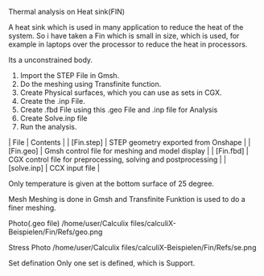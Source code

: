 Thermal analysis on Heat sink(FIN)

A heat sink which is used in many application to reduce the heat of the system.
So i have taken a Fin which is small in size, which is used, for example in laptops over the processor to reduce the heat in processors.

Its a unconstrained body.
1) Import the STEP File in Gmsh.
2) Do the meshing using Transfinite function.
3) Create Physical surfaces, which you can use as sets in CGX.
4) Create the .inp File.
5) Create .fbd File using this .geo File and .inp file for Analysis
6) Create Solve.inp file
7) Run the analysis.

| File |	        Contents |
| [Fin.step] |	STEP geometry exported from Onshape |
| [Fin.geo] |	  Gmsh  control file for meshing and model display |
| [Fin.fbd] |	  CGX   control file for preprocessing, solving and postprocessing |
| [solve.inp] |	CCX input file |

Only temperature is given at the bottom surface of 25 degree.

Mesh 
Meshing is done in Gmsh and Transfinite Funktion is used to do a finer meshing.

Photo(.geo file)
/home/user/Calculix files/calculiX-Beispielen/Fin/Refs/geo.png

Stress Photo
/home/user/Calculix files/calculiX-Beispielen/Fin/Refs/se.png

Set defination 
Only one set is defined, which is Support.




